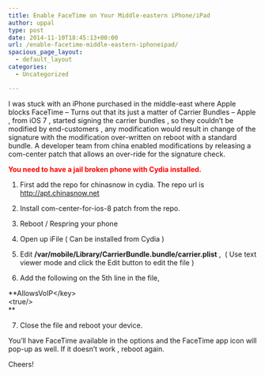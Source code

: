```yaml
---
title: Enable FaceTime on Your Middle-eastern iPhone/iPad
author: uppal
type: post
date: 2014-11-10T18:45:13+00:00
url: /enable-facetime-middle-eastern-iphoneipad/
spacious_page_layout:
  - default_layout
categories:
  - Uncategorized

---
```

I was stuck with an iPhone purchased in the middle-east where Apple blocks FaceTime &#8211; Turns out that its just a matter of Carrier Bundles &#8211; Apple , from iOS 7 , started signing the carrier bundles , so they couldn&#8217;t be modified by end-customers , any modification would result in change of the signature with the modification over-written on reboot with a standard bundle. A developer team from china enabled modifications by releasing a com-center patch that allows an over-ride for the signature check.

<span style="color: #ff0000;"><strong>You need to have a jail broken phone with Cydia installed.</strong></span>

1. First add the repo for chinasnow in cydia. The repo url is http://apt.chinasnow.net

2. Install com-center-for-ios-8 patch from the repo.

3. Reboot / Respring your phone

4. Open up iFile ( Can be installed from Cydia )

5. Edit **/var/mobile/Library/CarrierBundle.bundle/carrier.plist** , &nbsp;( Use text viewer mode and click the Edit button to edit the file )

6. Add the following on the 5th line in the file,

**<key>AllowsVoIP<&#47;key>  
<true&#47;>  
** 

7. Close the file and reboot your device.

You&#8217;ll have FaceTime available in the options and the FaceTime app icon will pop-up as well. If it doesn&#8217;t work , reboot again.

Cheers!

<!-- AdSense Now! Lite: PreFiltered - NoAds [ WP is not in the loop. ] -->